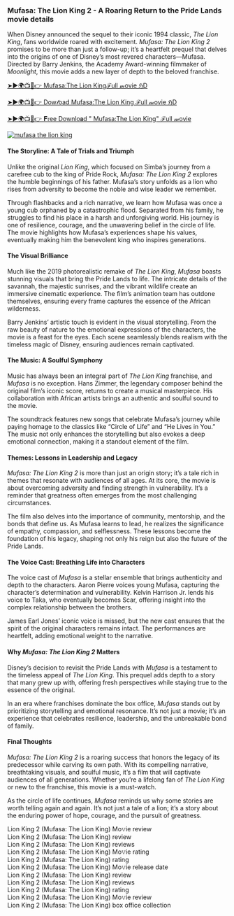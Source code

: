 ### **Mufasa: The Lion King 2 \- A Roaring Return to the Pride Lands movie details**

When Disney announced the sequel to their iconic 1994 classic, *The Lion King*, fans worldwide roared with excitement. *Mufasa: The Lion King 2* promises to be more than just a follow-up; it’s a heartfelt prequel that delves into the origins of one of Disney’s most revered characters—Mufasa. Directed by Barry Jenkins, the Academy Award-winning filmmaker of *Moonlight*, this movie adds a new layer of depth to the beloved franchise.

[➤►🌍📺📱👉 Mufasa:The Lion Kingℱull 𝓂ovie ℌD](https://abinaprime.blogspot.com/2025/01/bestplatforms.html)

[➤►🌍📺📱👉 Dow𝓁oad  Mufasa:The Lion King ℱull 𝓂ovie ℌD](https://abinaprime.blogspot.com/2025/01/bestplatforms.html)

[➤►🌍📺📱👉 𝐅𝔯ee Downlo𝗮d " Mufasa:The Lion King"  ℱull 𝓂ovie](https://abinaprime.blogspot.com/2025/01/bestplatforms.html)

[![mufasa the lion king](https://github.com/user-attachments/assets/ca7e0f0d-1a10-4ee2-a553-13c997ad2794)](https://abinaprime.blogspot.com/2025/01/bestplatforms.html)


#### **The Storyline: A Tale of Trials and Triumph**

Unlike the original *Lion King*, which focused on Simba’s journey from a carefree cub to the king of Pride Rock, *Mufasa: The Lion King 2* explores the humble beginnings of his father. Mufasa’s story unfolds as a lion who rises from adversity to become the noble and wise leader we remember.

Through flashbacks and a rich narrative, we learn how Mufasa was once a young cub orphaned by a catastrophic flood. Separated from his family, he struggles to find his place in a harsh and unforgiving world. His journey is one of resilience, courage, and the unwavering belief in the circle of life. The movie highlights how Mufasa’s experiences shape his values, eventually making him the benevolent king who inspires generations.

#### **The Visual Brilliance**

Much like the 2019 photorealistic remake of *The Lion King*, *Mufasa* boasts stunning visuals that bring the Pride Lands to life. The intricate details of the savannah, the majestic sunrises, and the vibrant wildlife create an immersive cinematic experience. The film’s animation team has outdone themselves, ensuring every frame captures the essence of the African wilderness.

Barry Jenkins’ artistic touch is evident in the visual storytelling. From the raw beauty of nature to the emotional expressions of the characters, the movie is a feast for the eyes. Each scene seamlessly blends realism with the timeless magic of Disney, ensuring audiences remain captivated.

#### **The Music: A Soulful Symphony**

Music has always been an integral part of *The Lion King* franchise, and *Mufasa* is no exception. Hans Zimmer, the legendary composer behind the original film’s iconic score, returns to create a musical masterpiece. His collaboration with African artists brings an authentic and soulful sound to the movie.

The soundtrack features new songs that celebrate Mufasa’s journey while paying homage to the classics like “Circle of Life” and “He Lives in You.” The music not only enhances the storytelling but also evokes a deep emotional connection, making it a standout element of the film.

#### **Themes: Lessons in Leadership and Legacy**

*Mufasa: The Lion King 2* is more than just an origin story; it’s a tale rich in themes that resonate with audiences of all ages. At its core, the movie is about overcoming adversity and finding strength in vulnerability. It’s a reminder that greatness often emerges from the most challenging circumstances.

The film also delves into the importance of community, mentorship, and the bonds that define us. As Mufasa learns to lead, he realizes the significance of empathy, compassion, and selflessness. These lessons become the foundation of his legacy, shaping not only his reign but also the future of the Pride Lands.

#### **The Voice Cast: Breathing Life into Characters**

The voice cast of *Mufasa* is a stellar ensemble that brings authenticity and depth to the characters. Aaron Pierre voices young Mufasa, capturing the character’s determination and vulnerability. Kelvin Harrison Jr. lends his voice to Taka, who eventually becomes Scar, offering insight into the complex relationship between the brothers.

James Earl Jones’ iconic voice is missed, but the new cast ensures that the spirit of the original characters remains intact. The performances are heartfelt, adding emotional weight to the narrative.

#### **Why *Mufasa: The Lion King 2* Matters**

Disney’s decision to revisit the Pride Lands with *Mufasa* is a testament to the timeless appeal of *The Lion King*. This prequel adds depth to a story that many grew up with, offering fresh perspectives while staying true to the essence of the original.

In an era where franchises dominate the box office, *Mufasa* stands out by prioritizing storytelling and emotional resonance. It’s not just a movie; it’s an experience that celebrates resilience, leadership, and the unbreakable bond of family.

#### **Final Thoughts**

*Mufasa: The Lion King 2* is a roaring success that honors the legacy of its predecessor while carving its own path. With its compelling narrative, breathtaking visuals, and soulful music, it’s a film that will captivate audiences of all generations. Whether you’re a lifelong fan of *The Lion King* or new to the franchise, this movie is a must-watch.

As the circle of life continues, *Mufasa* reminds us why some stories are worth telling again and again. It’s not just a tale of a lion; it’s a story about the enduring power of hope, courage, and the pursuit of greatness.

Lion King 2 (Mufasa: The Lion King) Mo𝚟ie review  
Lion King 2 (Mufasa: The Lion King) review  
Lion King 2 (Mufasa: The Lion King) reviews  
Lion King 2 (Mufasa: The Lion King) Mo𝚟ie rating  
Lion King 2 (Mufasa: The Lion King) rating  
Lion King 2 (Mufasa: The Lion King) Mo𝚟ie release date  
Lion King 2 (Mufasa: The Lion King) review  
Lion King 2 (Mufasa: The Lion King) reviews  
Lion King 2 (Mufasa: The Lion King) rating  
Lion King 2 (Mufasa: The Lion King) Mo𝚟ie review  
Lion King 2 (Mufasa: The Lion King) box office collection  
